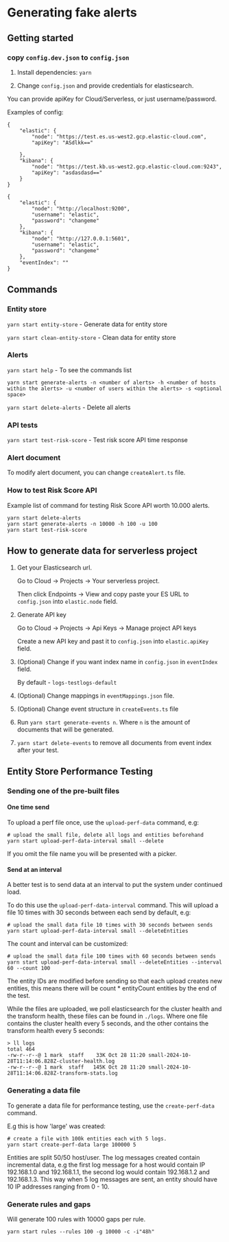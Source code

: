 # Generating fake alerts

## Getting started

### copy `config.dev.json` to `config.json`

1. Install dependencies: `yarn`

2. Change `config.json` and provide credentials for elasticsearch.

You can provide apiKey for Cloud/Serverless, or just username/password.

Examples of config:

```
{
    "elastic": {
        "node": "https://test.es.us-west2.gcp.elastic-cloud.com",
        "apiKey": "ASdlkk=="

    },
    "kibana": {
        "node": "https://test.kb.us-west2.gcp.elastic-cloud.com:9243",
        "apiKey": "asdasdasd=="
    }
}
```


```
{
    "elastic": {
        "node": "http://localhost:9200",
        "username": "elastic",
        "password": "changeme"
    },
    "kibana": {
        "node": "http://127.0.0.1:5601",
        "username": "elastic",
        "password": "changeme"
    },
    "eventIndex": ""
}
```



## Commands

### Entity store

`yarn start entity-store` - Generate data for entity store

`yarn start clean-entity-store` - Clean data for entity store

### Alerts
`yarn start help` - To see the commands list

`yarn start generate-alerts -n <number of alerts> -h <number of hosts within the alerts> -u <number of users within the alerts> -s <optional space>`

`yarn start delete-alerts` - Delete all alerts

### API tests

`yarn start test-risk-score` - Test risk score API time response


### Alert document

To modify alert document, you can change `createAlert.ts` file.


### How to test Risk Score API

Example list of command for testing Risk Score API worth 10.000 alerts.
```
yarn start delete-alerts
yarn start generate-alerts -n 10000 -h 100 -u 100
yarn start test-risk-score
```

## How to generate data for serverless project

1. Get your Elasticsearch url. 
   
   Go to Cloud -> Projects -> Your serverless project.

   Then click Endpoints -> View and copy paste your ES URL to `config.json` into `elastic.node` field.

2. Generate API key

   Go to Cloud -> Projects -> Api Keys -> Manage project API keys

   Create a new API key and past it to `config.json` into `elastic.apiKey` field.

3. (Optional) Change if you want index name in `config.json` in `eventIndex` field. 
  
   By default - `logs-testlogs-default`

4. (Optional) Change mappings in `eventMappings.json` file.

5. (Optional) Change event structure in `createEvents.ts` file

6. Run `yarn start generate-events n`. Where `n` is the amount of documents that will be generated.

7. `yarn start delete-events` to remove all documents from event index after your test.

## Entity Store Performance Testing

### Sending one of the pre-built files

#### One time send

To upload a perf file once, use the `upload-perf-data` command, e.g:

```
# upload the small file, delete all logs and entities beforehand
yarn start upload-perf-data-interval small --delete
```

If you omit the file name you will be presented with a picker. 

#### Send at an interval
A better test is to send data at an interval to put the system under continued load.

To do this use the `upload-perf-data-interval` command. This will upload a file 10 times with 30 seconds between each send by default, e.g:

```
# upload the small data file 10 times with 30 seconds between sends
yarn start upload-perf-data-interval small --deleteEntities
```

The count and interval can be customized:

```
# upload the small data file 100 times with 60 seconds between sends
yarn start upload-perf-data-interval small --deleteEntities --interval 60 --count 100
```

The entity IDs are modified before sending so that each upload creates new entities, this means there will be count * entityCount entities by the end of the test.

While the files are uploaded, we poll elasticsearch for the cluster health and the transform health, these files can be found in `./logs`. Where one file contains the cluster health every 5 seconds, and the other contains the transform health every 5 seconds:

```
> ll logs
total 464
-rw-r--r--@ 1 mark  staff    33K Oct 28 11:20 small-2024-10-28T11:14:06.828Z-cluster-health.log
-rw-r--r--@ 1 mark  staff   145K Oct 28 11:20 small-2024-10-28T11:14:06.828Z-transform-stats.log
```

### Generating a data file

To generate a data file for performance testing, use the `create-perf-data` command. 

E.g this is how 'large' was created:

```
# create a file with 100k entities each with 5 logs.
yarn start create-perf-data large 100000 5
```

Entities are split 50/50 host/user.
The log messages created contain incremental data, e.g the first log message for a host would contain IP 192.168.1.0 and 192.168.1.1, the second log would contain 192.168.1.2 and 192.168.1.3. This way when 5 log messages are sent, an entity should have 10 IP addresses ranging from 0 - 10. 


### Generate rules and gaps

Will generate 100 rules with 10000 gaps per rule.

`yarn start rules --rules 100 -g 10000 -c -i"48h"`
